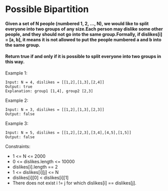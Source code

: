 # Possible Bipartition

#### Given a set of N people (numbered 1, 2, ..., N), we would like to split everyone into two groups of any size.Each person may dislike some other people, and they should not go into the same group.Formally, if dislikes[i] = [a, b], it means it is not allowed to put the people numbered a and b into the same group.

#### Return true if and only if it is possible to split everyone into two groups in this way.

Example 1:

```
Input: N = 4, dislikes = [[1,2],[1,3],[2,4]]
Output: true
Explanation: group1 [1,4], group2 [2,3]
```

Example 2:

```
Input: N = 3, dislikes = [[1,2],[1,3],[2,3]]
Output: false
```

Example 3:

```
Input: N = 5, dislikes = [[1,2],[2,3],[3,4],[4,5],[1,5]]
Output: false
```

Constraints:

- 1 <= N <= 2000
- 0 <= dislikes.length <= 10000
- dislikes[i].length == 2
- 1 <= dislikes[i][j] <= N
- dislikes[i][0] < dislikes[i][1]
- There does not exist i != j for which dislikes[i] == dislikes[j].
